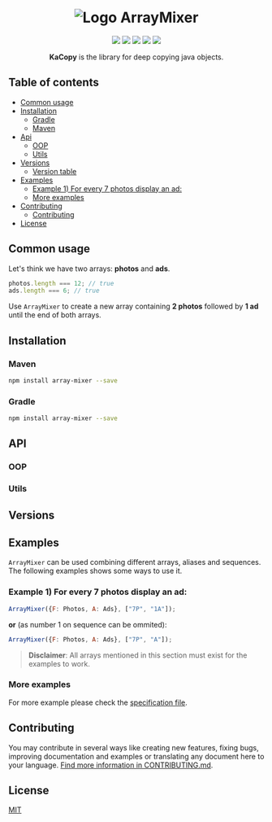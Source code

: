<h1 align="center">
  <br>
   <img src="https://s8.hostingkartinok.com/uploads/images/2018/03/68b491a97174353014a1f92aaecba400.png" alt="Logo ArrayMixer" title="KaCopy logo" />
  <br>
</h1>
<p align="center">  
<a href="https://www.codacy.com/app/josetelesmaciel/array-mixer?utm_source=github.com&utm_medium=referral&utm_content=teles/array-mixer&utm_campaign=badger"><img src="https://api.codacy.com/project/badge/Grade/2cbd62dd3c284ce79f6e2c35817bec12"></a>
<a href="https://www.codacy.com/app/josetelesmaciel/array-mixer?utm_source=github.com&utm_medium=referral&utm_content=teles/array-mixer&utm_campaign=Badge_Coverage"><img src="https://api.codacy.com/project/badge/Coverage/8a941e0f57c047c8a481f4854666b42d"></a>
<a href="https://travis-ci.org/teles/array-mixer"><img src="https://travis-ci.org/teles/array-mixer.svg?branch=master"></a>
<a href="https://gitter.im/array-mixer/Lobby?utm_source=badge&utm_medium=badge&utm_campaign=pr-badge&utm_content=badge"><img src="https://badges.gitter.im/array-mixer/Lobby.svg"></a>
 <a href="https://opensource.org/licenses/MIT"><img src="https://img.shields.io/badge/license-MIT-blue.svg"></a>
</p>

<p align="center">
  <strong>KaCopy</strong> is the library for deep copying java objects.
</p>

## Table of contents

  * [Common usage](#common-usage)
  * [Installation](#installation)
     * [Gradle](#gradle)
     * [Maven](#maven)
  * [Api](#api)
     * [OOP](#aliases)
     * [Utils](#sequence)
  * [Versions](#versions)
     * [Version table](#aliases)
  * [Examples](#examples)
     * [Example 1) For every 7 photos display an ad:](#example-1-for-every-7-photos-display-an-ad)
     * [More examples](#more-examples)
  * [Contributing](#contributing)
    * [Contributing](#contributing)
  * [License](#license)

## Common usage

Let's think we have two arrays:  **photos** and **ads**.

```javascript
photos.length === 12; // true
ads.length === 6; // true
```

Use `ArrayMixer` to create a new array containing **2 photos** followed by **1 ad** until the end of both arrays.


## Installation

### Maven

```bash
npm install array-mixer --save
```

### Gradle

```bash
npm install array-mixer --save
```

## API

### OOP

### Utils


## Versions

## Examples

`ArrayMixer` can be used combining different arrays, aliases and sequences.
The following examples shows some ways to use it.

### Example 1) For every 7 photos display an ad:

```javascript
ArrayMixer({F: Photos, A: Ads}, ["7P", "1A"]);
```
**or** (as number 1 on sequence can be ommited):

```javascript
ArrayMixer({F: Photos, A: Ads}, ["7P", "A"]);
```
> **Disclaimer**: All arrays mentioned in this section must exist for the examples to work.

### More examples

For more example please check the [specification file](src/spec.js).

## Contributing

You may contribute in several ways like creating new features, fixing bugs, improving documentation and examples
or translating any document here to your language. [Find more information in CONTRIBUTING.md](CONTRIBUTING.md).

## License

[MIT](https://github.com/parkito/KaCopy/blob/master/LICENSE)
